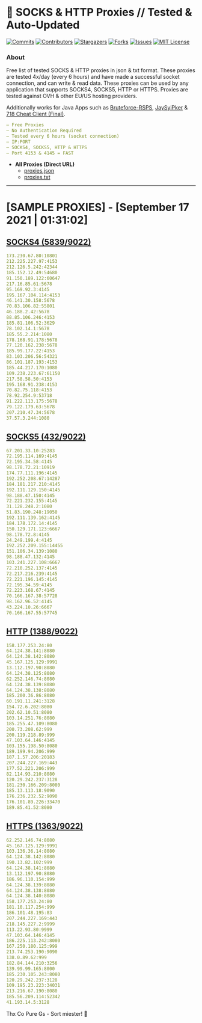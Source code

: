 <!-- MARKDOWN LINKS & IMAGES -->
<!-- https://www.markdownguide.org/basic-syntax/#reference-style-links -->
[contributors-shield]: https://img.shields.io/github/contributors/KaiBurton/free-proxies-autoupdated?style=for-the-badge
[contributors-url]: https://github.com/KaiBurton/free-proxies-autoupdated/graphs/contributors
[forks-shield]: https://img.shields.io/github/forks/KaiBurton/free-proxies-autoupdated?style=for-the-badge
[forks-url]: https://github.com/KaiBurton/free-proxies-autoupdated/network/members
[stars-shield]: https://img.shields.io/github/stars/KaiBurton/free-proxies-autoupdated?style=for-the-badge
[stars-url]: https://github.com/KaiBurton/free-proxies-autoupdated/stargazers
[issues-shield]: https://img.shields.io/github/issues/KaiBurton/free-proxies-autoupdated?style=for-the-badge
[issues-url]: https://github.com/KaiBurton/free-proxies-autoupdated/issues
[license-shield]: https://img.shields.io/github/license/KaiBurton/free-proxies-autoupdated?style=for-the-badge
[license-url]: https://github.com/KaiBurton/free-proxies-autoupdated/blob/main/LICENSE
[commit-shield]: https://img.shields.io/github/last-commit/KaiBurton/free-proxies-autoupdated?style=for-the-badge
[commit-url]: https://github.com/KaiBurton/free-proxies-autoupdated/commits/main

# 🎁 SOCKS & HTTP Proxies // Tested & Auto-Updated

[![Commits][commit-shield]][commit-url]
[![Contributors][contributors-shield]][contributors-url]
[![Stargazers][stars-shield]][stars-url]
[![Forks][forks-shield]][forks-url]
[![Issues][issues-shield]][issues-url]
[![MIT License][license-shield]][license-url]

### About
Free list of tested SOCKS & HTTP proxies in json & txt format. These proxies are tested 4x/day (every 6 hours) and have made a successful socket connection, and can write & read data. These proxies can be used by any application that supports SOCKS4, SOCKS5, HTTP or HTTPS. Proxies are tested against OVH & other EU/US hosting providers.

Additionally works for Java Apps such as [Bruteforce-RSPS](https://github.com/KaiBurton/Bruteforce-RSPS), [JaySyiPker](https://github.com/JayArrowz/JaySyiPker) & [718 Cheat Client (Final)](https://github.com/KaiBurton/718-Cheat-Client-Final). 

```yaml
— Free Proxies
— No Authentication Required
— Tested every 6 hours (socket connection)
— IP:PORT
— SOCKS4, SOCKS5, HTTP & HTTPS
— Port 4153 & 4145 = FAST
```

- **All Proxies (Direct URL)**
  - [proxies.json](https://raw.githubusercontent.com/KaiBurton/free-proxies-autoupdated/main/proxies.json)
  - [proxies.txt](https://raw.githubusercontent.com/KaiBurton/free-proxies-autoupdated/main/proxies.txt)

---

# [SAMPLE PROXIES] - [September 17 2021 | 01:31:02]

## [SOCKS4 (5839/9022)](https://raw.githubusercontent.com/KaiBurton/free-proxies-autoupdated/main/proxies-socks4.txt)
```yaml
173.230.67.80:10801
212.225.227.97:4153
212.126.5.242:42344
185.152.12.49:54680
91.150.189.122:60647
217.16.85.61:5678
95.169.92.3:4145
195.167.104.114:4153
46.141.30.158:5678
70.83.106.82:55801
46.188.2.42:5678
88.85.106.246:4153
185.81.106.52:3629
78.102.14.1:5678
185.55.2.214:1080
178.168.91.178:5678
77.120.162.238:5678
185.99.177.22:4153
83.103.206.56:54321
86.101.187.193:4153
185.44.217.170:1080
109.238.223.67:61150
217.58.58.50:4153
195.168.91.238:4153
70.82.75.118:4153
78.92.254.9:53718
91.222.113.175:5678
79.122.179.63:5678
207.210.47.34:5678
37.57.3.244:1080
```

## [SOCKS5 (432/9022)](https://raw.githubusercontent.com/KaiBurton/free-proxies-autoupdated/main/proxies-socks5.txt)
```yaml
67.201.33.10:25283
72.195.114.169:4145
72.195.34.58:4145
98.178.72.21:10919
174.77.111.196:4145
192.252.208.67:14287
184.181.217.210:4145
192.111.129.150:4145
98.188.47.150:4145
72.221.232.155:4145
31.128.248.2:1080
51.83.190.248:19050
192.111.139.162:4145
184.178.172.14:4145
150.129.171.123:6667
98.178.72.8:4145
24.249.199.4:4145
192.252.209.155:14455
151.106.34.139:1080
98.188.47.132:4145
103.241.227.108:6667
72.210.252.137:4145
72.217.216.239:4145
72.221.196.145:4145
72.195.34.59:4145
72.223.168.67:4145
70.166.167.38:57728
98.162.96.52:4145
43.224.10.26:6667
70.166.167.55:57745
```

## [HTTP (1388/9022)](https://raw.githubusercontent.com/KaiBurton/free-proxies-autoupdated/main/proxies-http.txt)
```yaml
158.177.253.24:80
64.124.38.141:8080
64.124.38.142:8080
45.167.125.129:9991
13.112.197.90:8080
64.124.38.125:8080
62.252.146.74:8080
64.124.38.139:8080
64.124.38.138:8080
185.200.36.86:8080
60.191.11.241:3128
154.72.6.202:8080
202.62.10.51:8080
103.14.251.76:8080
185.255.47.109:8080
200.73.208.62:999
200.119.218.89:999
47.103.64.146:4145
103.155.198.50:8080
189.199.94.206:999
187.1.57.206:20183
207.244.227.169:443
177.52.221.206:999
82.114.93.210:8080
120.29.242.237:3128
181.230.166.209:8080
185.13.113.18:9090
176.236.232.52:9090
176.101.89.226:33470
189.85.41.52:8080
```

## [HTTPS (1363/9022)](https://raw.githubusercontent.com/KaiBurton/free-proxies-autoupdated/main/proxies-https.txt)
```yaml
62.252.146.74:8080
45.167.125.129:9991
103.136.36.14:8080
64.124.38.142:8080
190.13.82.102:999
64.124.38.141:8080
13.112.197.90:8080
186.96.110.154:999
64.124.38.139:8080
64.124.38.138:8080
64.124.38.140:8080
158.177.253.24:80
181.10.117.254:999
186.101.48.195:83
207.244.227.169:443
218.145.227.2:9999
113.22.93.80:9999
47.103.64.146:4145
186.225.113.242:8080
167.250.180.125:999
213.74.253.190:9090
138.0.89.62:999
182.84.144.210:3256
139.99.99.165:8000
185.230.105.243:8080
120.29.242.237:3128
109.195.23.223:34031
213.216.67.190:8080
185.56.209.114:52342
41.193.14.5:3128
```



Thx Co Pure Gs - Sort miester! 💟